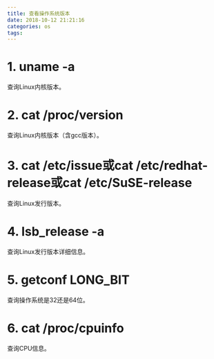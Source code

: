 ```yaml
---
title: 查看操作系统版本
date: 2018-10-12 21:21:16
categories: os
tags:
---
```


# 1. uname -a

查询Linux内核版本。


# 2. cat /proc/version

查询Linux内核版本（含gcc版本）。


# 3. cat /etc/issue或cat /etc/redhat-release或cat /etc/SuSE-release

查询Linux发行版本。


# 4. lsb_release -a

查询Linux发行版本详细信息。


# 5. getconf LONG_BIT

查询操作系统是32还是64位。

# 6. cat /proc/cpuinfo

查询CPU信息。
